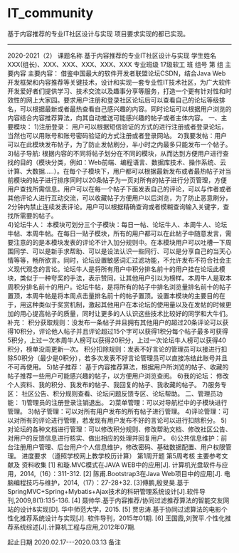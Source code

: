 # IT_community
基于内容推荐的专业IT社区设计与实现
项目要求实现的都已实现。


********************************************************
2020-2021（2）
课题名称	基于内容推荐的专业IT社区设计与实现
学生姓名	XXX(组长)、XXX、XXX、XXX、XXX、XXX	专业班级	17级软工    班	组号	第    组
主要内容	主要内容：
借鉴中国最大的软件开发者联盟论坛CSDN，结合Java Web开发框架和内容推荐等关键技术，设计和实现一套专业性IT技术社区，为广大软件开发爱好者们提供学习、技术交流以及趣事分享等服务，打造一个更有针对性和时效性的网上大家园。要求用户注册和登录社区论坛后可以查看自己的论坛等级排名，可以根据最新或者最热查看自己感兴趣的内容。同时论坛可以根据用户浏览的内容结合内容推荐算法，向其自动推送可能感兴趣的帖子或者主体内容。
一、主要模块：
1)注册登录：
用户可以根据短信验证的方式的进行注册或者登录论坛，当然也可以用账号和账号密码验证的方式注册或者登录网站。
2)我要发帖：用户可以在此模块发布帖子，为了防止发帖刷分，半小时之内最多只能发布一个帖子。
3)帖子导航:
根据内容的不同将帖子划分在不同的模块，从而达到方便用户进行查找的目的（模块分类，例如：Web前端、编程语言、数据库技术、操作系统、云计算、大数据.....）。在每个子模块下，用户都可以根据最新发布或者最热帖子对当前模块的帖子进行排序同时以20条帖子为一页对所有的帖子进行分页管理，方便用户查找所需信息。用户可以在每一个帖子下面发表自己的评论，可以与作者或者其他评论人进行互动交流，可以收藏帖子方便用户以后浏览，为了防止恶意刷分，2分钟内禁止连续发表评论。用户可以根据精确查询或者模糊查询输入关键字，查找所需要的帖子。   
4)论坛牛人：
本模块可划分三个子模块：每日一帖、论坛牛人、本周牛人、论坛牛帖、本周牛帖。在每日一贴子模块，所有的用户都可以在此帖子中随意发言，需要注意的的是本模块发表的评论不计入加分规则中。在本模块用户可以吐槽一下周围同学、可以是新手求帮助、可以是设法认识一些同行、可以是分享自己的当天心情等等，畅所欲言。同时，论坛设置敏感词汇过滤功能，不允许发布不符合社会主义现代观念的言论。论坛牛人是将所有用户中积分排名前十的用户挂在论坛此模块，类似于一种夸奖的手法，表示赞同，让其他用户引以为榜样。本周牛人是取本周积分排名前十的用户。论坛牛帖，是将所有的帖子中排名浏览量排名前十的帖子置顶，本周牛帖是将本周点击量排名前十的帖子置顶。设置本模块的主要目的在于，用这种类似于奖赏机制，激起其他用户在本论坛的使用量以及在发帖的时候更加的用心提高帖子的质量，同时让更多的人认识这些技术比较好的同学和大牛们。
补充：
积分获取规则：没发布一条帖子并且拥有其他用户的超过20条评论可以获得10积分，评论他人帖子并且评论超过15个字可以获得1积分每个帖子最多可获得5积分，上过一次本周牛人榜可以获得20积分，上过一次论坛牛人榜可以获得40积分，榜单没周更新一次。
积分扣除规则：发表不好言论的管理员可以接进行扣除50积分（最少是0积分），若多次发表不好言论管理员可以直接冻结此账号并且不可再使用。
5)帖子推荐：
基于内容推荐算法，根据用户所浏览的帖子、收藏的帖子推荐一些用户可能感兴趣的帖子，以方便用户浏览查阅。
6)我的论坛：
修改个人资料、我的积分、我发布的帖子、我回复的帖子、我收藏的帖子。
7)服务专区：
社区公告、积分规则查看、论坛问题反馈专区、论坛帮助。
二、管理员功能：
1)管理员的注册登录注销退出。
2)菜单管理：可以对导航栏中的子模块进行管理。
3)帖子管理：可以对所有用户发布的所有帖子进行管理。
4)评论管理：可以对所有的评论进行管理，若发现有用户发布不好的言论可以进行扣除积分。
5)对论坛的各种文档进行管理：可以修改积分规则、修改帮助文档、修改社区公告、对用户的反馈信息进行核实、做出相应的处理并回复用户。
6)公共信息维护：前台注册用户管理、后台用户个人信息维护，修改密码、基础数据配置、用户权限管理。
进度要求	（遵照学校网上教学校历计算）
第1周开题
第5周考核
主要参考文献及
资料收集	[1] 和璇.MVC模式在JAVA WEB中的应用[J]. 计算机光盘软件与应用，2014,（16）：311-312.
[2] 陈甫.Bootstrap3在Java Web项目中的应用[J]. 电脑编程技巧与维护，2014,（17）：27-28+32.
[3]傅鹏,殷旻昊.基于SpringMVC+Spring+Mybatis+Ajax技术的科研管理系统设计[J].软件导刊,2009,8(1):135-136.
[4] 聂帅华.基于内容推荐/协同过滤推荐算法的智能交友网站的设计&实现[D]. 华中师范大学，2015.
[5] 贾忠涛.基于协同过滤算法的电影个性化推荐系统设计与实现[J]. 软件导刊，2015年01期.
[6] 王国霞,刘贺平.个性化推荐系统综述[J].计算机工程与应用,2012年07期.

起止日期	2020.02.17---2020.03.13
备注	
